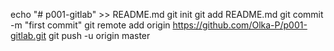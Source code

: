 
echo "# p001-gitlab" >> README.md
git init
git add README.md
git commit -m "first commit"
git remote add origin https://github.com/Olka-P/p001-gitlab.git
git push -u origin master
                
